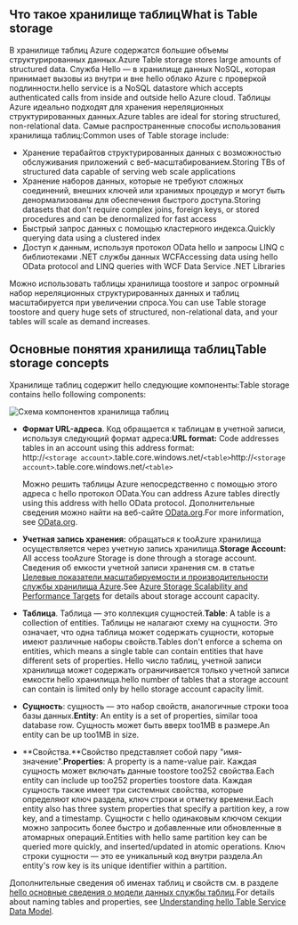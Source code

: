 ## <a name="what-is-table-storage"></a><span data-ttu-id="9ff56-101">Что такое хранилище таблиц</span><span class="sxs-lookup"><span data-stu-id="9ff56-101">What is Table storage</span></span>
<span data-ttu-id="9ff56-102">В хранилище таблиц Azure содержатся большие объемы структурированных данных.</span><span class="sxs-lookup"><span data-stu-id="9ff56-102">Azure Table storage stores large amounts of structured data.</span></span> <span data-ttu-id="9ff56-103">Служба Hello — в хранилище данных NoSQL, которая принимает вызовы из внутри и вне hello облако Azure с проверкой подлинности.</span><span class="sxs-lookup"><span data-stu-id="9ff56-103">hello service is a NoSQL datastore which accepts authenticated calls from inside and outside hello Azure cloud.</span></span> <span data-ttu-id="9ff56-104">Таблицы Azure идеально подходят для хранения нереляционных структурированных данных.</span><span class="sxs-lookup"><span data-stu-id="9ff56-104">Azure tables are ideal for storing structured, non-relational data.</span></span> <span data-ttu-id="9ff56-105">Самые распространенные способы использования хранилища таблиц:</span><span class="sxs-lookup"><span data-stu-id="9ff56-105">Common uses of Table storage include:</span></span>

* <span data-ttu-id="9ff56-106">Хранение терабайтов структурированных данных с возможностью обслуживания приложений с веб-масштабированием.</span><span class="sxs-lookup"><span data-stu-id="9ff56-106">Storing TBs of structured data capable of serving web scale applications</span></span>
* <span data-ttu-id="9ff56-107">Хранение наборов данных, которые не требуют сложных соединений, внешних ключей или хранимых процедур и могут быть денормализованы для обеспечения быстрого доступа.</span><span class="sxs-lookup"><span data-stu-id="9ff56-107">Storing datasets that don't require complex joins, foreign keys, or stored procedures and can be denormalized for fast access</span></span>
* <span data-ttu-id="9ff56-108">Быстрый запрос данных с помощью кластерного индекса.</span><span class="sxs-lookup"><span data-stu-id="9ff56-108">Quickly querying data using a clustered index</span></span>
* <span data-ttu-id="9ff56-109">Доступ к данным, используя протокол OData hello и запросы LINQ с библиотеками .NET службы данных WCF</span><span class="sxs-lookup"><span data-stu-id="9ff56-109">Accessing data using hello OData protocol and LINQ queries with WCF Data Service .NET Libraries</span></span>

<span data-ttu-id="9ff56-110">Можно использовать таблицы хранилища toostore и запрос огромный набор нереляционных структурированных данных и таблиц масштабируется при увеличении спроса.</span><span class="sxs-lookup"><span data-stu-id="9ff56-110">You can use Table storage toostore and query huge sets of structured, non-relational data, and your tables will scale as demand increases.</span></span>

## <a name="table-storage-concepts"></a><span data-ttu-id="9ff56-111">Основные понятия хранилища таблиц</span><span class="sxs-lookup"><span data-stu-id="9ff56-111">Table storage concepts</span></span>
<span data-ttu-id="9ff56-112">Хранилище таблиц содержит hello следующие компоненты:</span><span class="sxs-lookup"><span data-stu-id="9ff56-112">Table storage  contains hello following components:</span></span>

![Схема компонентов хранилища таблиц][Table1]

* <span data-ttu-id="9ff56-114">**Формат URL-адреса**. Код обращается к таблицам в учетной записи, используя следующий формат адреса:</span><span class="sxs-lookup"><span data-stu-id="9ff56-114">**URL format:** Code addresses tables in an account using this address format:</span></span>   
  <span data-ttu-id="9ff56-115">http://`<storage account>`.table.core.windows.net/`<table>`</span><span class="sxs-lookup"><span data-stu-id="9ff56-115">http://`<storage account>`.table.core.windows.net/`<table>`</span></span>  
  
  <span data-ttu-id="9ff56-116">Можно решить таблицы Azure непосредственно с помощью этого адреса с hello протокол OData.</span><span class="sxs-lookup"><span data-stu-id="9ff56-116">You can address Azure tables directly using this address with hello OData protocol.</span></span> <span data-ttu-id="9ff56-117">Дополнительные сведения можно найти на веб-сайте [OData.org][OData.org].</span><span class="sxs-lookup"><span data-stu-id="9ff56-117">For more information, see [OData.org][OData.org].</span></span>
* <span data-ttu-id="9ff56-118">**Учетная запись хранения:** обращаться к tooAzure хранилища осуществляется через учетную запись хранилища.</span><span class="sxs-lookup"><span data-stu-id="9ff56-118">**Storage Account:** All access tooAzure Storage is done through a storage account.</span></span> <span data-ttu-id="9ff56-119">Сведения об емкости учетной записи хранения см. в статье [Целевые показатели масштабируемости и производительности службы хранилища Azure](../articles/storage/common/storage-scalability-targets.md).</span><span class="sxs-lookup"><span data-stu-id="9ff56-119">See [Azure Storage Scalability and Performance Targets](../articles/storage/common/storage-scalability-targets.md) for details about storage account capacity.</span></span>
* <span data-ttu-id="9ff56-120">**Таблица**. Таблица — это коллекция сущностей.</span><span class="sxs-lookup"><span data-stu-id="9ff56-120">**Table**: A table is a collection of entities.</span></span> <span data-ttu-id="9ff56-121">Таблицы не налагают схему на сущности. Это означает, что одна таблица может содержать сущности, которые имеют различные наборы свойств.</span><span class="sxs-lookup"><span data-stu-id="9ff56-121">Tables don't enforce a schema on entities, which means a single table can contain entities that have different sets of properties.</span></span> <span data-ttu-id="9ff56-122">Hello число таблиц, учетной записи хранилища может содержать ограничивается только учетной записи емкости hello хранилища.</span><span class="sxs-lookup"><span data-stu-id="9ff56-122">hello number of tables that a storage account can contain is limited only by hello storage account capacity limit.</span></span>
* <span data-ttu-id="9ff56-123">**Сущность**: сущность — это набор свойств, аналогичные строки tooa базы данных.</span><span class="sxs-lookup"><span data-stu-id="9ff56-123">**Entity**: An entity is a set of properties, similar tooa database row.</span></span> <span data-ttu-id="9ff56-124">Сущность может быть вверх too1MB в размере.</span><span class="sxs-lookup"><span data-stu-id="9ff56-124">An entity can be up too1MB in size.</span></span>
* <span data-ttu-id="9ff56-125">**Свойства.**Свойство представляет собой пару "имя-значение".</span><span class="sxs-lookup"><span data-stu-id="9ff56-125">**Properties**: A property is a name-value pair.</span></span> <span data-ttu-id="9ff56-126">Каждая сущность может включать данные toostore too252 свойства.</span><span class="sxs-lookup"><span data-stu-id="9ff56-126">Each entity can include up too252 properties toostore data.</span></span> <span data-ttu-id="9ff56-127">Каждая сущность также имеет три системных свойства, которые определяют ключ раздела, ключ строки и отметку времени.</span><span class="sxs-lookup"><span data-stu-id="9ff56-127">Each entity also has three system properties that specify a partition key, a row key, and a timestamp.</span></span> <span data-ttu-id="9ff56-128">Сущности с hello одинаковым ключом секции можно запросить более быстро и добавленные или обновленные в атомарных операций.</span><span class="sxs-lookup"><span data-stu-id="9ff56-128">Entities with hello same partition key can be queried more quickly, and inserted/updated in atomic operations.</span></span> <span data-ttu-id="9ff56-129">Ключ строки сущности — это ее уникальный код внутри раздела.</span><span class="sxs-lookup"><span data-stu-id="9ff56-129">An entity's row key is its unique identifier within a partition.</span></span>

<span data-ttu-id="9ff56-130">Дополнительные сведения об именах таблиц и свойств см. в разделе [hello основные сведения о модели данных службы таблиц](/rest/api/storageservices/Understanding-the-Table-Service-Data-Model).</span><span class="sxs-lookup"><span data-stu-id="9ff56-130">For details about naming tables and properties, see [Understanding hello Table Service Data Model](/rest/api/storageservices/Understanding-the-Table-Service-Data-Model).</span></span>

[Table1]: ./media/storage-table-concepts-include/table1.png
[OData.org]: http://www.odata.org/

